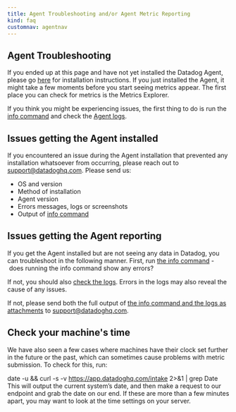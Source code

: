 ```yaml
---
title: Agent Troubleshooting and/or Agent Metric Reporting
kind: faq
customnav: agentnav
---
```


## Agent Troubleshooting

If you ended up at this page and have not yet installed the Datadog Agent, please go [here](/agent/) for installation instructions. If you just installed the Agent, it might take a few moments before you start seeing metrics appear. The first place you can check for metrics is the Metrics Explorer.

If you think you might be experiencing issues, the first thing to do is run the [info command](/agent/faq/agent-status-and-information) and check the [Agent logs](/agent/faq/log-locations).

## Issues getting the Agent installed

If you encountered an issue during the Agent installation that prevented any installation whatsoever from occurring, please reach out to support@datadoghq.com. Please send us:

* OS and version
* Method of installation
* Agent version
* Errors messages, logs or screenshots
* Output of [info command](/agent/faq/agent-status-and-information)

## Issues getting the Agent reporting

If you get the Agent installed but are not seeing any data in Datadog, you can troubleshoot in the following manner. First, run [the info command](/agent/faq/agent-status-and-information) - does running the info command show any errors?

If not, you should also [check the logs](/agent/faq/log-locations). Errors in the logs may also reveal the cause of any issues.

If not, please send both the full output of [the info command and the logs as attachments](/agent/faq/send-logs-and-configs-to-datadog-via-flare-command) to support@datadoghq.com.

## Check your machine's time

We have also seen a few cases where machines have their clock set further in the future or the past, which can sometimes cause problems with metric submission. To check for this, run:

date -u && curl -s -v https://app.datadoghq.com/intake 2>&1 | grep Date
This will output the current system’s date, and then make a request to our endpoint and grab the date on our end. If these are more than a few minutes apart, you may want to look at the time settings on your server.